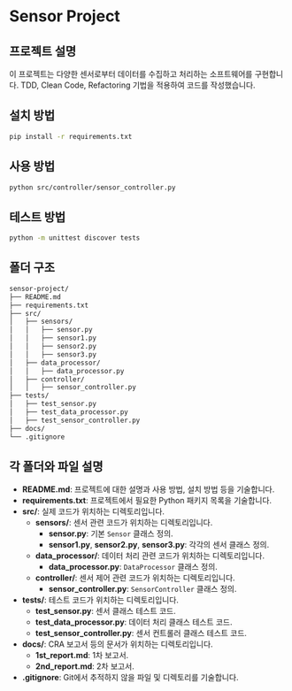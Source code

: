 # Sensor Project

## 프로젝트 설명
이 프로젝트는 다양한 센서로부터 데이터를 수집하고 처리하는 소프트웨어를 구현합니다. TDD, Clean Code, Refactoring 기법을 적용하여 코드를 작성했습니다.

## 설치 방법
```bash
pip install -r requirements.txt
```

## 사용 방법
```bash
python src/controller/sensor_controller.py
```

## 테스트 방법
```bash
python -m unittest discover tests
```

## 폴더 구조
```bash
sensor-project/
├── README.md
├── requirements.txt
├── src/
│   ├── sensors/
│   │   ├── sensor.py
│   │   ├── sensor1.py
│   │   ├── sensor2.py
│   │   ├── sensor3.py
│   ├── data_processor/
│   │   ├── data_processor.py
│   ├── controller/
│   │   ├── sensor_controller.py
├── tests/
│   ├── test_sensor.py
│   ├── test_data_processor.py
│   ├── test_sensor_controller.py
├── docs/
└── .gitignore
```


## 각 폴더와 파일 설명
- **README.md**: 프로젝트에 대한 설명과 사용 방법, 설치 방법 등을 기술합니다.
- **requirements.txt**: 프로젝트에서 필요한 Python 패키지 목록을 기술합니다.
- **src/**: 실제 코드가 위치하는 디렉토리입니다.
  - **sensors/**: 센서 관련 코드가 위치하는 디렉토리입니다.
    - **sensor.py**: 기본 `Sensor` 클래스 정의.
    - **sensor1.py**, **sensor2.py**, **sensor3.py**: 각각의 센서 클래스 정의.
  - **data_processor/**: 데이터 처리 관련 코드가 위치하는 디렉토리입니다.
    - **data_processor.py**: `DataProcessor` 클래스 정의.
  - **controller/**: 센서 제어 관련 코드가 위치하는 디렉토리입니다.
    - **sensor_controller.py**: `SensorController` 클래스 정의.
- **tests/**: 테스트 코드가 위치하는 디렉토리입니다.
  - **test_sensor.py**: 센서 클래스 테스트 코드.
  - **test_data_processor.py**: 데이터 처리 클래스 테스트 코드.
  - **test_sensor_controller.py**: 센서 컨트롤러 클래스 테스트 코드.
- **docs/**: CRA 보고서 등의 문서가 위치하는 디렉토리입니다.
  - **1st_report.md**: 1차 보고서.
  - **2nd_report.md**: 2차 보고서.
- **.gitignore**: Git에서 추적하지 않을 파일 및 디렉토리를 기술합니다.
